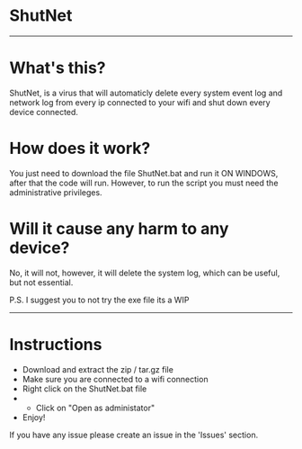# ShutNet

---

# What's this?

ShutNet, is a virus that will automaticly delete every system event log and network log from every ip connected to your wifi and shut down every device connected. 

# How does it work? 

You just need to download the file ShutNet.bat and run it ON WINDOWS, after that the code will run.
However, to run the script you must need the administrative privileges.

# Will it cause any harm to any device?

No, it will not, however, it will delete the system log, which can be useful, but not essential.

P.S. I suggest you to not try the exe file its a WIP 

---

# Instructions

- Download and extract the zip / tar.gz file
- Make sure you are connected to a wifi connection
- Right click on the ShutNet.bat file
- - Click on "Open as administator"
- Enjoy!



If you have any issue please create an issue in the 'Issues' section.
